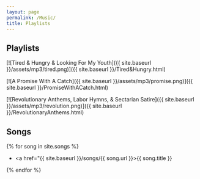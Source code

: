 ```yaml
---
layout: page
permalink: /Music/
title: Playlists
---
```


## Playlists

[![Tired & Hungry & Looking For My Youth]({{ site.baseurl }}/assets/mp3/tired.png)]({{ site.baseurl }}/Tired&Hungry.html)

[![A Promise With A Catch]({{ site.baseurl }}/assets/mp3/promise.png)]({{ site.baseurl }}/PromiseWithACatch.html)

[![Revolutionary Anthems, Labor Hymns, & Sectarian Satire]({{ site.baseurl }}/assets/mp3/revolution.png)]({{ site.baseurl }}/RevolutionaryAnthems.html)

## Songs

{% for song in site.songs %}<ul><li><a href="{{ site.baseurl }}/songs/{{ song.url }}>{{ song.title }}</a></li></ul>{% endfor %}